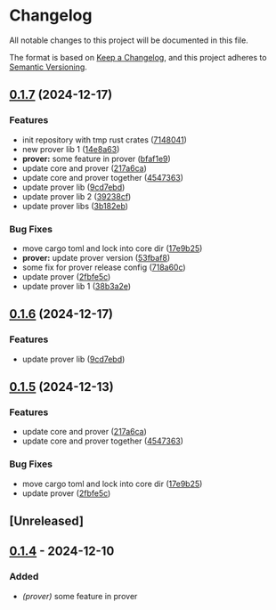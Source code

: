 # Changelog

All notable changes to this project will be documented in this file.

The format is based on [Keep a Changelog](https://keepachangelog.com/en/1.0.0/),
and this project adheres to [Semantic Versioning](https://semver.org/spec/v2.0.0.html).

## [0.1.7](https://github.com/antonbaliasnikov/release-pls-plz/compare/prover-v0.1.6...prover-v0.1.7) (2024-12-17)


### Features

* init repository with tmp rust crates ([7148041](https://github.com/antonbaliasnikov/release-pls-plz/commit/71480417488d7b52993f8c34d01ad5fab1d5bae5))
* new prover lib 1 ([14e8a63](https://github.com/antonbaliasnikov/release-pls-plz/commit/14e8a63b2c15e8fcba5d0054a447e3c6173a9d33))
* **prover:** some feature in prover ([bfaf1e9](https://github.com/antonbaliasnikov/release-pls-plz/commit/bfaf1e968ed1c64329865a6016ced604ced8d063))
* update core and prover ([217a6ca](https://github.com/antonbaliasnikov/release-pls-plz/commit/217a6cafa4a9dc4e214c385bc934f9f6f8294d09))
* update core and prover together ([4547363](https://github.com/antonbaliasnikov/release-pls-plz/commit/45473630f419c1c6683147c7dcb242578486c68e))
* update prover lib ([9cd7ebd](https://github.com/antonbaliasnikov/release-pls-plz/commit/9cd7ebd6626af76f57e4fe5dc759bfdc06a657d6))
* update prover lib 2 ([39238cf](https://github.com/antonbaliasnikov/release-pls-plz/commit/39238cfe0a9ad60826bf1d34a1f8ad7dffa90e7b))
* update prover libs ([3b182eb](https://github.com/antonbaliasnikov/release-pls-plz/commit/3b182eb6beb3b0938b33dd9a401c9c0b59591ab3))


### Bug Fixes

* move cargo toml and lock into core dir ([17e9b25](https://github.com/antonbaliasnikov/release-pls-plz/commit/17e9b25eea4779e4636052ffe607a5d6ecb6e3af))
* **prover:** update prover version ([53fbaf8](https://github.com/antonbaliasnikov/release-pls-plz/commit/53fbaf8a14696530416988f74d6f528d9acb278f))
* some fix for prover release config ([718a60c](https://github.com/antonbaliasnikov/release-pls-plz/commit/718a60c87e763301f60f7797ee7a08af714d0aba))
* update prover ([2fbfe5c](https://github.com/antonbaliasnikov/release-pls-plz/commit/2fbfe5ce195d7301a421db3a7992225bea43f3fa))
* update prover lib 1 ([38b3a2e](https://github.com/antonbaliasnikov/release-pls-plz/commit/38b3a2ec14d110e34076883b38c71994a8cd48fa))

## [0.1.6](https://github.com/antonbaliasnikov/release-pls-plz/compare/prover-v0.1.5...prover-v0.1.6) (2024-12-17)


### Features

* update prover lib ([9cd7ebd](https://github.com/antonbaliasnikov/release-pls-plz/commit/9cd7ebd6626af76f57e4fe5dc759bfdc06a657d6))

## [0.1.5](https://github.com/antonbaliasnikov/release-pls-plz/compare/prover-v0.1.4...prover-v0.1.5) (2024-12-13)


### Features

* update core and prover ([217a6ca](https://github.com/antonbaliasnikov/release-pls-plz/commit/217a6cafa4a9dc4e214c385bc934f9f6f8294d09))
* update core and prover together ([4547363](https://github.com/antonbaliasnikov/release-pls-plz/commit/45473630f419c1c6683147c7dcb242578486c68e))


### Bug Fixes

* move cargo toml and lock into core dir ([17e9b25](https://github.com/antonbaliasnikov/release-pls-plz/commit/17e9b25eea4779e4636052ffe607a5d6ecb6e3af))
* update prover ([2fbfe5c](https://github.com/antonbaliasnikov/release-pls-plz/commit/2fbfe5ce195d7301a421db3a7992225bea43f3fa))

## [Unreleased]

## [0.1.4](https://github.com/antonbaliasnikov/release-pls-plz/compare/prover-v0.1.3...prover-v0.1.4) - 2024-12-10

### Added

- *(prover)* some feature in prover
